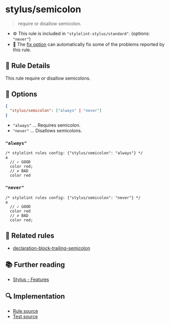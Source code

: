 # stylus/semicolon

> require or disallow semicolon.

- :gear: This rule is included in `"stylelint-stylus/standard"`. (options: `"never"`)
- :wrench: The [fix option](https://stylelint.io/user-guide/usage/options#fix) can automatically fix some of the problems reported by this rule.

## :book: Rule Details

This rule require or disallow semicolons.

## :wrench: Options

```json
{
  "stylus/semicolon": ["always" | "never"]
}
```

- `"always"` ... Requires semicolon.
- `"never"` ... Disallows semicolons.

### `"always"`

```styl
/* stylelint rules config: {"stylus/semicolon": "always"} */
a
  // ✓ GOOD
  color red;
  // ✗ BAD
  color red
```

### `"never"`

```styl
/* stylelint rules config: {"stylus/semicolon": "never"} */
a
  // ✓ GOOD
  color red
  // ✗ BAD
  color red;
```

## :couple: Related rules

- [declaration-block-trailing-semicolon]

## :books: Further reading

- [Stylus - Features]

[declaration-block-trailing-semicolon]: https://stylelint.io/user-guide/rules/declaration-block-trailing-semicolon
[Stylus - Features]: https://stylus-lang.com/#features

## :mag: Implementation

- [Rule source](https://github.com/stylus/stylelint-stylus/blob/main/lib/rules/semicolon.js)
- [Test source](https://github.com/stylus/stylelint-stylus/blob/main/tests/lib/rules/semicolon.js)
